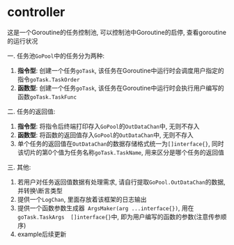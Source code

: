 # controller

这是一个Goroutine的任务控制池, 可以控制池中Goroutine的启停, 查看goroutine的运行状况

一. 任务池`GoPool`中的任务分为两种:
   1. **指令型**: 创建一个任务`goTask`, 该任务在Goroutine中运行时会调度用户指定的指令`goTask.TaskOrder`
   2. **函数型**: 创建一个任务`goTask`, 该任务在Goroutine中运行时会执行用户编写的函数`goTask.TaskFunc`
   
二. 任务的返回值:
   1. **指令型**: 将指令后终端打印存入`GoPool`的`OutDataChan`中, 无则不存入
   2. **函数型**: 将函数的返回值存入`GoPool`的`OutDataChan`中, 无则不存入
   3. 单个任务的返回值在`OutDataChan`的数据存储格式统一为`[]interface{}`, 同时该切片的第0个值为任务名称`goTask.TaskName`, 用来区分是哪个任务的返回值
   
三. 其他:
   1. 若用户对任务返回值数据有处理需求, 请自行提取`GoPool.OutDataChan`的数据, 并转换\断言类型
   2. 提供一个`LogChan`, 里面存放着该框架的日志输出
   3. 提供一个函数参数生成器` ArgsMaker(arg ...interface{})`, 用在`goTask.TaskArgs  []interface{}`中, 即为用户编写的函数的参数(注意传参顺序)
   4. example后续更新
   
   







